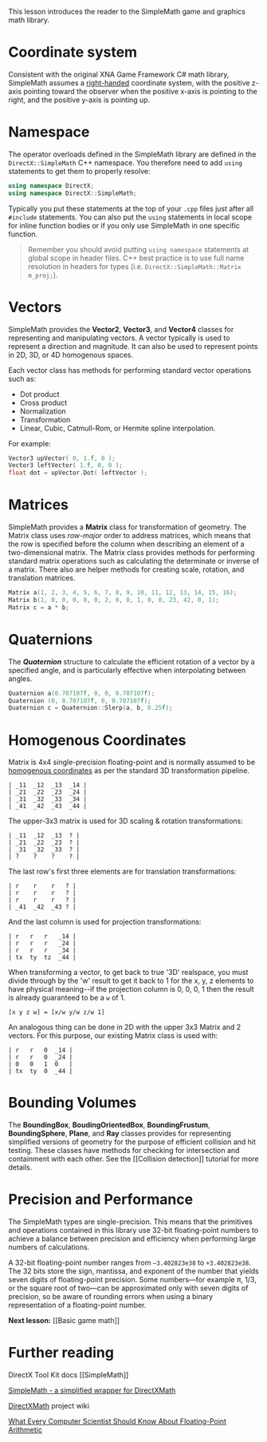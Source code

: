 This lesson introduces the reader to the SimpleMath game and graphics math library.

# Coordinate system
Consistent with the original XNA Game Framework C# math library, SimpleMath assumes a [right-handed](https://en.wikipedia.org/wiki/Right-hand_rule) coordinate system, with the positive z-axis pointing toward the observer when the positive x-axis is pointing to the right, and the positive y-axis is pointing up.

# Namespace
The operator overloads defined in the SimpleMath library are defined in the ``DirectX::SimpleMath`` C++ namespace. You therefore need to add ``using`` statements to get them to properly resolve:

```cpp
using namespace DirectX;
using namespace DirectX::SimpleMath;
```

Typically you put these statements at the top of your ``.cpp`` files just after all ``#include`` statements. You can also put the ``using`` statements in local scope for inline function bodies or if you only use SimpleMath in one specific function.

> Remember you should avoid putting ``using namespace`` statements at global scope in header files. C++ best practice is to use full name resolution in headers for types (i.e. ``DirectX::SimpleMath::Matrix m_proj;``).

# Vectors
SimpleMath provides the **Vector2**, **Vector3**, and **Vector4** classes for representing and manipulating vectors. A vector typically is used to represent a direction and magnitude. It can also be used to represent points in 2D, 3D, or 4D homogenous spaces.

Each vector class has methods for performing standard vector operations such as:
* Dot product
* Cross product
* Normalization
* Transformation
* Linear, Cubic, Catmull-Rom, or Hermite spline interpolation.

For example:

```cpp
Vector3 upVector( 0, 1.f, 0 );
Vector3 leftVector( 1.f, 0, 0 );
float dot = upVector.Dot( leftVector );
```

# Matrices
SimpleMath provides a **Matrix** class for transformation of geometry. The Matrix class uses *row-major* order to address matrices, which means that the row is specified before the column when describing an element of a two-dimensional matrix. The Matrix class provides methods for performing standard matrix operations such as calculating the determinate or inverse of a matrix. There also are helper methods for creating scale, rotation, and translation matrices.

```cpp
Matrix a(1, 2, 3, 4, 5, 6, 7, 8, 9, 10, 11, 12, 13, 14, 15, 16);
Matrix b(1, 0, 0, 0, 0, 0, 2, 0, 0, 1, 0, 0, 23, 42, 0, 1);
Matrix c = a * b;
```

# Quaternions
The ***Quaternion*** structure to calculate the efficient rotation of a vector by a specified angle, and is particularly effective when interpolating between angles.

```cpp
Quaternion a(0.707107f, 0, 0, 0.707107f);
Quaternion (0, 0.707107f, 0, 0.707107f);
Quaternion c = Quaternion::Slerp(a, b, 0.25f);
```

# Homogenous Coordinates

Matrix is 4x4 single-precision floating-point and is normally assumed to be [homogenous coordinates](https://en.wikipedia.org/wiki/Homogeneous_coordinates) as per the standard 3D transformation pipeline.

```
| _11  _12  _13  _14 |
| _21  _22  _23  _24 |
| _31  _32  _33  _34 |
| _41  _42  _43  _44 |
```

The upper-3x3 matrix is used for 3D scaling & rotation transformations:

```
| _11  _12  _13  ? |
| _21  _22  _23  ? |
| _31  _32  _33  ? |
| ?    ?    ?    ? |
```

The last row's first three elements are for translation transformations:

```
| r    r    r   ? |
| r    r    r   ? |
| r    r    r   ? |
| _41  _42  _43 ? |
```

And the last column is used for projection transformations:

```
| r   r   r   _14 |
| r   r   r   _24 |
| r   r   r   _34 |
| tx  ty  tz  _44 |
```

When transforming a vector, to get back to true '3D' realspace, you must divide through by the 'w' result to get it back to 1 for the x, y, z elements to have physical meaning--if the projection column is 0, 0, 0, 1 then the result is already guaranteed to be a ``w`` of 1.

```
[x y z w] = [x/w y/w z/w 1]
```

An analogous thing can be done in 2D with the upper 3x3 Matrix and 2 vectors. For this purpose, our existing Matrix class is used with:

```
| r   r   0  _14 |
| r   r   0  _24 |
| 0   0   1  0   |
| tx  ty  0  _44 |
```

# Bounding Volumes
The **BoundingBox**, **BoudingOrientedBox**, **BoundingFrustum**, **BoundingSphere**, **Plane**, and **Ray** classes provides for representing simplified versions of geometry for the purpose of efficient collision and hit testing. These classes have methods for checking for intersection and containment with each other. See the [[Collision detection]] tutorial for more details.

# Precision and Performance
The SimpleMath types are single-precision. This means that the primitives and operations contained in this library use 32-bit floating-point numbers to achieve a balance between precision and efficiency when performing large numbers of calculations.

A 32-bit floating-point number ranges from ``–3.402823e38`` to ``+3.402823e38``. The 32 bits store the sign, mantissa, and exponent of the number that yields seven digits of floating-point precision. Some numbers—for example π, 1/3, or the square root of two—can be approximated only with seven digits of precision, so be aware of rounding errors when using a binary representation of a floating-point number.

**Next lesson:** [[Basic game math]]

# Further reading
DirectX Tool Kit docs [[SimpleMath]]  

[SimpleMath - a simplified wrapper for DirectXMath](http://www.shawnhargreaves.com/blog/simplemath-a-simplified-wrapper-for-directxmath.html)

[DirectXMath](https://github.com/Microsoft/DirectXMath/wiki) project wiki

[What Every Computer Scientist Should Know About Floating-Point Arithmetic](https://docs.oracle.com/cd/E19957-01/806-3568/ncg_goldberg.html)
